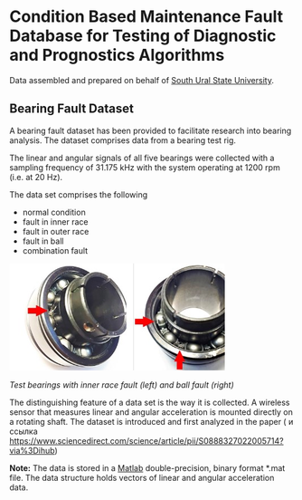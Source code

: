 # Condition Based Maintenance Fault Database for Testing of Diagnostic and Prognostics Algorithms
Data assembled and prepared on behalf of [South Ural State University](https://www.susu.ru/en).

## Bearing Fault Dataset
A bearing fault dataset has been provided to facilitate research into bearing analysis. The dataset comprises data from a bearing test rig.

The linear and angular signals of all five bearings were collected with a sampling frequency of 31.175 kHz with the system operating at 1200 rpm (i.e. at 20 Hz).

The data set comprises the following
- normal condition
- fault in inner race
- fault in outer race
- fault in ball
- combination fault


![](https://github.com/ellkrauze/fault-data-sets/blob/main/bearing_picture.jpg?raw=true)

*Test bearings with inner race fault (left) and ball fault (right)*


The distinguishing feature of a data set is the way it is collected. A wireless sensor that measures linear and angular acceleration is mounted directly on a rotating shaft. The dataset is introduced and first analyzed in the paper ( и ссылка https://www.sciencedirect.com/science/article/pii/S0888327022005714?via%3Dihub)

**Note:** The data is stored in a [Matlab](https://www.mathworks.com/products/matlab.html) double-precision, binary format *.mat file. The data structure holds vectors of linear and angular acceleration data.

